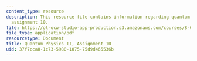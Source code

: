 ```yaml
---
content_type: resource
description: This resource file contains information regarding quantum physics II,
  assignment 10.
file: https://ol-ocw-studio-app-production.s3.amazonaws.com/courses/8-05-quantum-physics-ii-fall-2013/37f7cca01c735980107575d9d465536b_MIT8_05F13_ps10.pdf
file_type: application/pdf
resourcetype: Document
title: Quantum Physics II, Assignment 10
uid: 37f7cca0-1c73-5980-1075-75d9d465536b
---
```

